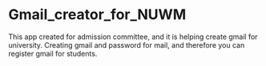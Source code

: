# Gmail_creator_for_NUWM
This app created for аdmission committee, and it is helping create gmail for university.
Creating gmail and password for mail, and therefore you can register gmail for students.
